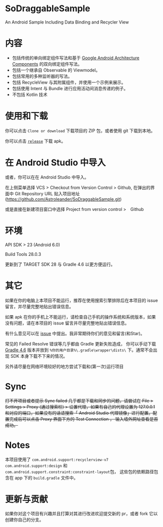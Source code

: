 # SoDraggableSample
An Android Sample Including Data Binding and Recycler View

# 内容
+ 包括传统的单向绑定组件写法和基于 [Google Android Architecture Components](https://developer.android.com/topic/libraries/architecture/) 的双向绑定组件写法。
+ 包括一个继承自 Observable 的 Viewmodel。
+ 包括常用的多种监听器的写法。
+ 包括 RecycleView 与其附属组件，并使用一个示例来展示。
+ 包括使用 Intent 与 Bundle 进行应用活动间消息传递的例子。
+ 不包括 Kotlin 技术

# 使用和下载
你可以点击 `Clone or download` 下载项目的 ZIP 包，或者使用 git 下载到本地。

你可以点击 [`release`](https://github.com/Astroleander/SoDraggableSample/releases) 下载 apk。

# 在 Android Studio 中导入
或者，你可以在在 Android Studio 中导入。

在上侧菜单选择 VCS > Checkout from Version Control > Github, 在弹出的界面中 Git Repository URL 贴入项目地址(https://github.com/Astroleander/SoDraggableSample.git)

或是直接在新建项目窗口中选择 Project from version control >　Github

# 环境
API SDK > 23 (Android 6.0)

Build Tools 28.0.3

更新到了 TARGET SDK 28 与 Gradle 4.6 以更方便运行。

# 其它
如果在你的电脑上本项目不能运行，推荐在使用搜索引擎排除后在本项目的 issue 留言，并尽量完整地贴出错误信息。

如果 apk 在你的手机上不能运行，请检查自己手机的操作系统和系统版本，如果没有问题，请在本项目的 issue 留言并尽量完整地贴出错误信息。

有什么意见可以在 [issue](https://github.com/Astroleander/SoDraggableSample/issues) 中提出。我非常期待你们的意见和留言(和Star)。

常见的 Failed Resolve 错误等几乎都由 Gradle 更新失败造成， 你可以手动下载 [Gradle 4.6](https://gradle.org/releases/) 版本并放到 `%你的用户目录%\.gradle\wrapper\dists\` 下。通常不会出现 SDK 本身下载不下来的情况。

另外请尽量在网络环境较好的地方尝试下载和(第一次)运行项目

# Sync
~~打不开项目或者提示 Sync failed 几乎都是下载和同步的问题，请尝试在 File > Settings > Proxy (通过搜索栏) > 设置代理，如果有自己的代理设置为 127.0.0.1 和对应的端口，如果没有的话请搜索「 Android Studio 代理镜像」进行配置。配置完成后可以点击 Proxy 界面下方的 Test Connection ， 输入墙外网址查看是否成功。~~

# Notes
本项目使用了  `com.android.support:recyclerview-v7`  `com.android.support:design` 和 `com.android.support.constraint:constraint-layout`包，
这些包的依赖路径包含在 app 下的 `build.gradle` 文件中。

# 更新与贡献
如果你对这个项目有兴趣并且打算对其进行改进欢迎提交新的 pr，或者 fork 它以创建你自己的分支。
